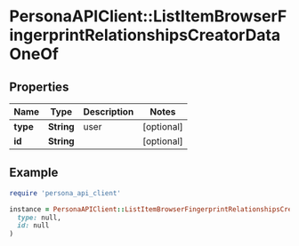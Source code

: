 # PersonaAPIClient::ListItemBrowserFingerprintRelationshipsCreatorDataOneOf

## Properties

| Name | Type | Description | Notes |
| ---- | ---- | ----------- | ----- |
| **type** | **String** | user | [optional] |
| **id** | **String** |  | [optional] |

## Example

```ruby
require 'persona_api_client'

instance = PersonaAPIClient::ListItemBrowserFingerprintRelationshipsCreatorDataOneOf.new(
  type: null,
  id: null
)
```

